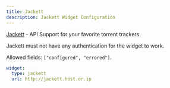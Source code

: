 ```yaml
---
title: Jackett
description: Jackett Widget Configuration
---
```


[Jackett](https://github.com/Jackett/Jackett) - API Support for your favorite torrent trackers.

Jackett must not have any authentication for the widget to work.

Allowed fields: `["configured", "errored"]`.

```yaml
widget:
  type: jackett
  url: http://jackett.host.or.ip
```

